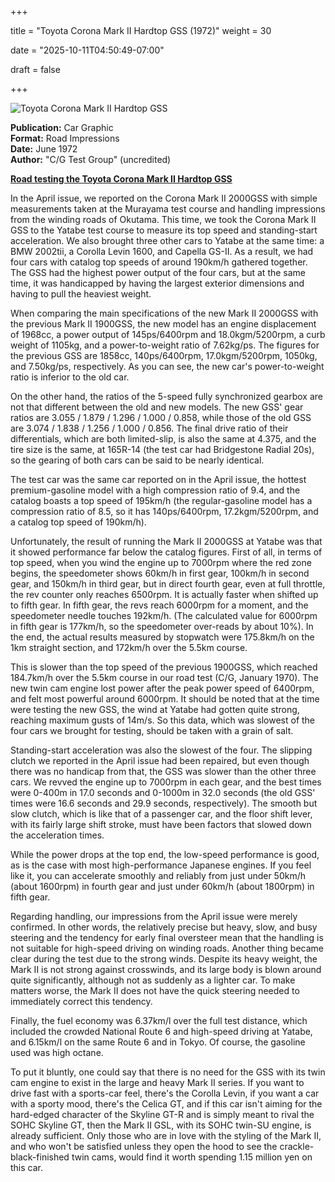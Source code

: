 +++







title = "Toyota Corona Mark II Hardtop GSS (1972)"
weight = 30






date = "2025-10-11T04:50:49-07:00"







draft = false







+++







![Toyota Corona Mark II Hardtop GSS](/images/CG-RI-Toyota-Corona-Mark-II-Hardtop-GSS-1972.jpg)







<b>Publication:</b> Car Graphic<br>
<b>Format:</b> Road Impressions<br>
<b>Date:</b> June 1972<br>
<b>Author:</b> "C/G Test Group" (uncredited)











<b><u>Road testing the Toyota Corona Mark II Hardtop GSS</b></u>











In the April issue, we reported on the Corona Mark II 2000GSS with simple measurements taken at the Murayama test course and handling impressions from the winding roads of Okutama. This time, we took the Corona Mark II GSS to the Yatabe test course to measure its top speed and standing-start acceleration. We also brought three other cars to Yatabe at the same time: a BMW 2002tii, a Corolla Levin 1600, and  Capella GS-II. As a result, we had four cars with catalog top speeds of around 190km/h gathered together. The GSS had the highest power output of the four cars, but at the same time, it was handicapped by having the largest exterior dimensions and having to pull the heaviest weight. 

When comparing the main specifications of the new Mark II 2000GSS with the previous Mark II 1900GSS, the new model has an engine displacement of 1968cc, a power output of 145ps/6400rpm and 18.0kgm/5200rpm, a curb weight of 1105kg, and a power-to-weight ratio of 7.62kg/ps. The figures for the previous GSS are 1858cc, 140ps/6400rpm, 17.0kgm/5200rpm, 1050kg, and 7.50kg/ps, respectively. As you can see, the new car's power-to-weight ratio is inferior to the old car. 

On the other hand, the ratios of the 5-speed fully synchronized gearbox are not that different between the old and new models. The new GSS' gear ratios are 3.055 / 1.879 / 1.296 / 1.000 / 0.858, while those of the old GSS are 3.074 / 1.838 / 1.256 / 1.000 / 0.856. The final drive ratio of their differentials, which are both limited-slip, is also the same at 4.375, and the tire size is the same, at 165R-14 (the test car had Bridgestone Radial 20s), so the gearing of both cars can be said to be nearly identical.  

The test car was the same car reported on in the April issue, the hottest premium-gasoline model with a high compression ratio of 9.4, and the catalog boasts a top speed of 195km/h (the regular-gasoline model has a compression ratio of 8.5, so it has 140ps/6400rpm, 17.2kgm/5200rpm, and a catalog top speed of 190km/h).

Unfortunately, the result of running the Mark II 2000GSS at Yatabe was that it showed performance far below the catalog figures. First of all, in terms of top speed, when you wind the engine up to 7000rpm where the red zone begins, the speedometer shows 60km/h in first gear, 100km/h in second gear, and 150km/h in third gear, but in direct fourth gear, even at full throttle, the rev counter only reaches 6500rpm. It is actually faster when shifted up to fifth gear. In fifth gear, the revs reach 6000rpm for a moment, and the speedometer needle touches 192km/h. (The calculated value for 6000rpm in fifth gear is 177km/h, so the speedometer over-reads by about 10%). In the end, the actual results measured by stopwatch were 175.8km/h on the 1km straight section, and 172km/h over the 5.5km course.  

This is slower than the top speed of the previous 1900GSS, which reached 184.7km/h over the 5.5km course in our road test (C/G, January 1970). The new twin cam engine lost power after the peak power speed of 6400rpm, and felt most powerful around 6000rpm. It should be noted that at the time were testing the new GSS, the wind at Yatabe had gotten quite strong, reaching maximum gusts of 14m/s. So this data, which was slowest of the four cars we brought for testing, should be taken with a grain of salt. 

Standing-start acceleration was also the slowest of the four. The slipping clutch we reported in the April issue had been repaired, but even though there was no handicap from that, the GSS was slower than the other three cars. We revved the engine up to 7000rpm in each gear, and the best times were 0-400m in 17.0 seconds and 0-1000m in 32.0 seconds (the old GSS' times were 16.6 seconds and 29.9 seconds, respectively). The smooth but slow clutch, which is like that of a passenger car, and the floor shift lever, with its fairly large shift stroke, must have been factors that slowed down the acceleration times. 

While the power drops at the top end, the low-speed performance is good, as is the case with most high-performance Japanese engines. If you feel like it, you can accelerate smoothly and reliably from just under 50km/h (about 1600rpm) in fourth gear and just under 60km/h (about 1800rpm) in fifth gear.

Regarding handling, our impressions from the April issue were merely confirmed. In other words, the relatively precise but heavy, slow, and busy steering and the tendency for early final oversteer mean that the handling is not suitable for high-speed driving on winding roads. Another thing became clear during the test due to the strong winds. Despite its heavy weight, the Mark II is not strong against crosswinds, and its large body is blown around quite significantly, although not as suddenly as a lighter car. To make matters worse, the Mark II does not have the quick steering needed to immediately correct this tendency.

Finally, the fuel economy was 6.37km/l over the full test distance, which included the crowded National Route 6 and high-speed driving at Yatabe, and 6.15km/l on the same Route 6 and in Tokyo. Of course, the gasoline used was high octane.

To put it bluntly, one could say that there is no need for the GSS with its twin cam engine to exist in the large and heavy Mark II series. If you want to drive fast with a sports-car feel, there's the Corolla Levin, if you want a car with a sporty mood, there's the Celica GT, and if this car isn't aiming for the hard-edged character of the Skyline GT-R and is simply meant to rival the SOHC Skyline GT, then the Mark II GSL, with its SOHC twin-SU engine, is already sufficient. Only those who are in love with the styling of the Mark II, and who won't be satisfied unless they open the hood to see the crackle-black-finished twin cams, would find it worth spending 1.15 million yen on this car.
